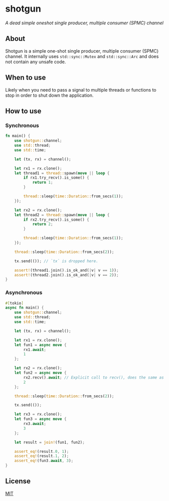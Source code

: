 # shotgun
_A dead simple oneshot single producer, multiple consumer (SPMC) channel_

## About
Shotgun is a simple one-shot single producer, multiple consumer (SPMC) channel.
It internally uses `std::sync::Mutex` and `std::sync::Arc` and does not contain any unsafe code.

## When to use

Likely when you need to pass a signal to multiple threads or functions to stop in order to shut down the application.

## How to use

### Synchronous
```rust
fn main() {
    use shotgun::channel;
    use std::thread;
    use std::time;

    let (tx, rx) = channel();

    let rx1 = rx.clone();
    let thread1 = thread::spawn(move || loop {
        if rx1.try_recv().is_some() {
            return 1;
        }

        thread::sleep(time::Duration::from_secs(1));
    });

    let rx2 = rx.clone();
    let thread2 = thread::spawn(move || loop {
        if rx2.try_recv().is_some() {
            return 2;
        }

        thread::sleep(time::Duration::from_secs(1));
    });

    thread::sleep(time::Duration::from_secs(2));

    tx.send(()); // `tx` is dropped here.

    assert!(thread1.join().is_ok_and(|v| v == 1));
    assert!(thread2.join().is_ok_and(|v| v == 2));
}
```

### Asynchronous
```rust
#[tokio]
async fn main() {
    use shotgun::channel;
    use std::thread;
    use std::time;

    let (tx, rx) = channel();

    let rx1 = rx.clone();
    let fun1 = async move {
        rx1.await;
        1
    };

    let rx2 = rx.clone();
    let fun2 = async move {
        rx2.recv().await; // Explicit call to recv(), does the same as calling `.await` directly.
        2
    };

    thread::sleep(time::Duration::from_secs(2));

    tx.send(());

    let rx3 = rx.clone();
    let fun3 = async move {
        rx3.await;
        3
    };

    let result = join!(fun1, fun2);

    assert_eq!(result.0, 1);
    assert_eq!(result.1, 2);
    assert_eq!(fun3.await, 3);
}
```

## License
[MIT](LICENSE)
